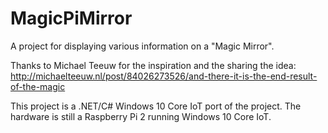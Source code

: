 # MagicPiMirror
A project for displaying various information on a "Magic Mirror".

Thanks to Michael Teeuw for the inspiration and the sharing the idea: http://michaelteeuw.nl/post/84026273526/and-there-it-is-the-end-result-of-the-magic

This project is a .NET/C# Windows 10 Core IoT port of the project. The hardware is still a Raspberry Pi 2 running Windows 10 Core IoT.
